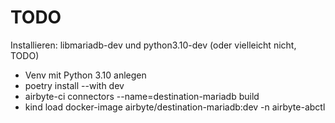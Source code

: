 # TODO

Installieren: libmariadb-dev und python3.10-dev
(oder vielleicht nicht, TODO)

- Venv mit Python 3.10 anlegen
- poetry install --with dev
- airbyte-ci connectors --name=destination-mariadb build
- kind load docker-image airbyte/destination-mariadb:dev -n airbyte-abctl

